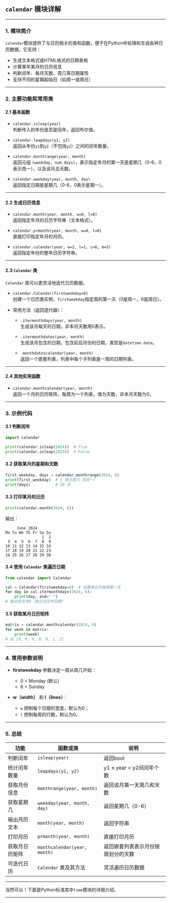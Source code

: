 ##  `calendar` 模块详解

---

### 1. 模块简介

`calendar`模块提供了与日历相关的类和函数，便于在Python中处理和生成各种日历数据。它支持：

- 生成文本格式或HTML格式的日期表格
- 计算某年某月的日历信息
- 判断闰年、每月天数、周几等日期属性
- 支持不同的星期起始日（如周一或周日）

---

### 2. 主要功能和常用类

#### 2.1 基本函数

- `calendar.isleap(year)`  
  判断传入的年份是否是闰年，返回布尔值。

- `calendar.leapdays(y1, y2)`  
  返回从年份`y1`到`y2`（不包括`y2`）之间的闰年数量。

- `calendar.monthrange(year, month)`  
  返回元组 `(weekday, num_days)`，表示指定年月的第一天是星期几（0-6，0表示周一），以及该月总天数。

- `calendar.weekday(year, month, day)`  
  返回指定日期是星期几（0-6，0表示星期一）。

---

#### 2.2 生成日历信息

- `calendar.month(year, month, w=0, l=0)`  
  返回指定年月的日历字符串（文本格式）。

- `calendar.prmonth(year, month, w=0, l=0)`  
  直接打印指定年月的月历。

- `calendar.calendar(year, w=2, l=1, c=6, m=3)`  
  返回指定年份的整年日历字符串。

---

#### 2.3 `Calendar` 类

`Calendar` 类可以更灵活地迭代日历数据。

- `calendar.Calendar(firstweekday=0)`  
  创建一个日历类实例，`firstweekday`指定周的第一天（0是周一，6是周日）。

- 常用方法（返回迭代器）：

  - `.itermonthdays(year, month)`  
    生成该月每天的日期，非本月天数用0表示。

  - `.itermonthdates(year, month)`  
    生成该月包含的日期，包含前后月份的日期，类型是`datetime.date`。

  - `.monthdatescalendar(year, month)`  
    返回一个嵌套列表，列表中每个子列表是一周的日期列表。

---

#### 2.4 其他实用函数

- `calendar.monthcalendar(year, month)`  
  返回一个月的日历矩阵，每周为一个列表，值为天数，非本月天数为0。

---

### 3. 示例代码

#### 3.1 判断闰年

```python
import calendar

print(calendar.isleap(2024))  # True
print(calendar.isleap(2023))  # False
```

#### 3.2 获取某月的星期和天数

```python
first_weekday, days = calendar.monthrange(2024, 6)
print(first_weekday)  # 5 表示周六（0周一）
print(days)           # 30 天
```

#### 3.3 打印某月的日历

```python
print(calendar.month(2024, 6))
```

输出：

```
     June 2024
Mo Tu We Th Fr Sa Su
                1  2
 3  4  5  6  7  8  9
10 11 12 13 14 15 16
17 18 19 20 21 22 23
24 25 26 27 28 29 30
```

#### 3.4 使用 `Calendar` 类遍历日期

```python
from calendar import Calendar

cal = Calendar(firstweekday=6)  # 设置周日为每周第一天
for day in cal.itermonthdays(2024, 6):
    print(day, end=" ")
# 输出会包含0（表示当月外日期）
```

#### 3.5 获取某月日历矩阵

```python
matrix = calendar.monthcalendar(2024, 6)
for week in matrix:
    print(week)
# 如 [0, 0, 0, 0, 0, 1, 2]
```

---

### 4. 常用参数说明

- **firstweekday** 参数决定一周从周几开始：
  - 0 = Monday (默认)
  - 6 = Sunday

- **w（width）** 和 **l（lines）**：
  - `w` 控制每个日期的宽度，默认为0；
  - `l` 控制每周的行数，默认为0。

---

### 5. 总结

| 功能           | 函数或类                     | 说明                               |
| -------------- | ---------------------------- | ---------------------------------- |
| 判断闰年       | `isleap(year)`               | 返回bool                           |
| 统计闰年数量   | `leapdays(y1, y2)`           | y1 ≤ year < y2间闰年个数           |
| 获取月份信息   | `monthrange(year, month)`    | 返回该月第一天周几和天数           |
| 获取星期几     | `weekday(year, month, day)`  | 返回星期几（0-6）                  |
| 输出月历文本   | `month(year, month)`         | 返回字符串                         |
| 打印月历       | `prmonth(year, month)`       | 直接打印月历                       |
| 获取月日历矩阵 | `monthcalendar(year, month)` | 返回嵌套列表表示月份按周划分的天数 |
| 可迭代日历     | `Calendar` 类及其方法        | 灵活遍历日历数据                   |

---

当然可以！下面是Python标准库中`time`模块的详细介绍。

---
